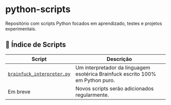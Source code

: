 # python-scripts
Repositório com scripts Python focados em aprendizado, testes e projetos experimentais.

## 📁 Índice de Scripts

| Script | Descrição |
|--------|-----------|
| [`brainfuck_interpreter.py`](#🧠-interpretador-brainfuck) | Um interpretador da linguagem esotérica Brainfuck escrito 100% em Python puro. |
| Em breve | Novos scripts serão adicionados regularmente. |

